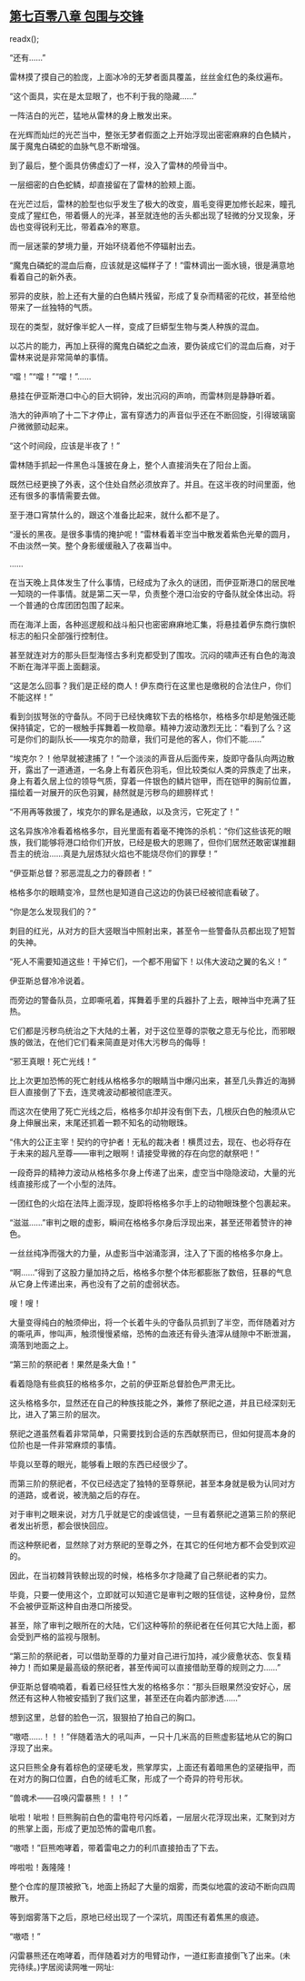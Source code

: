 ## [第七百零八章 包围与交锋](https://www.xxbiquge.com/11_11222/8992268.html)
readx();

  “还有……”

  雷林摸了摸自己的脸庞，上面冰冷的无梦者面具覆盖，丝丝金红色的条纹遍布。

  “这个面具，实在是太显眼了，也不利于我的隐藏……”

  一阵洁白的光芒，猛地从雷林的身上散发出来。

  在光辉而灿烂的光芒当中，整张无梦者假面之上开始浮现出密密麻麻的白色鳞片，属于魔鬼白磷蛇的血脉气息不断增强。

  到了最后，整个面具仿佛虚幻了一样，没入了雷林的颅骨当中。

  一层细密的白色蛇鳞，却直接留在了雷林的脸颊上面。

  在光芒过后，雷林的脸型也似乎发生了极大的改变，眉毛变得更加修长起来，瞳孔变成了猩红色，带着慑人的光泽，甚至就连他的舌头都出现了轻微的分叉现象，牙齿也变得锐利无比，带着森冷的寒意。

  而一层迷蒙的梦境力量，开始环绕着他不停辐射出去。

  “魔鬼白磷蛇的混血后裔，应该就是这幅样子了！”雷林调出一面水镜，很是满意地看着自己的新外表。

  邪异的皮肤，脸上还有大量的白色鳞片残留，形成了复杂而精密的花纹，甚至给他带来了一丝独特的气质。

  现在的类型，就好像半蛇人一样，变成了巨蟒型生物与类人种族的混血。

  以芯片的能力，再加上获得的魔鬼白磷蛇之血液，要伪装成它们的混血后裔，对于雷林来说是非常简单的事情。

  “噹！”“噹！”“噹！”……

  悬挂在伊亚斯港口中心的巨大铜钟，发出沉闷的声响，而雷林则是静静听着。

  浩大的钟声响了十二下才停止，富有穿透力的声音似乎还在不断回旋，引得玻璃窗户微微颤动起来。

  “这个时间段，应该是半夜了！”

  雷林随手抓起一件黑色斗篷披在身上，整个人直接消失在了阳台上面。

  既然已经更换了外表，这个住处自然必须放弃了。并且。在这半夜的时间里面，他还有很多的事情需要去做。

  至于港口宵禁什么的，跟这个准备比起来，就什么都不是了。

  “漫长的黑夜。是很多事情的掩护呢！”雷林看着半空当中散发着紫色光晕的圆月，不由淡然一笑。整个身影缓缓融入了夜幕当中。

  ……

  在当天晚上具体发生了什么事情，已经成为了永久的谜团，而伊亚斯港口的居民唯一知晓的一件事情。就是第二天一早，负责整个港口治安的守备队就全体出动。将一个普通的仓库团团包围了起来。

  而在海洋上面，各种巡逻舰和战斗船只也密密麻麻地汇集，将悬挂着伊东商行旗帜标志的船只全部强行控制住。

  甚至就连对方的那头巨型海怪古多利克都受到了围攻。沉闷的啸声还有白色的海浪不断在海洋平面上面翻滚。

  “这是怎么回事？我们是正经的商人！伊东商行在这里也是缴税的合法住户，你们不能这样！”

  看到剑拔弩张的守备队。不同于已经快瘫软下去的格格尔，格格多尔却是勉强还能保持镇定，它的一根触手挥舞着一枚勋章。精神力波动激烈无比：“看到了么？这可是你们的副队长——埃克尔的勋章，我们可是他的客人，你们不能……”

  “埃克尔？！他早就被逮捕了！”一个淡淡的声音从后面传来，旋即守备队向两边散开，露出了一道通道，一名身上有着灰色羽毛，但比较类似人类的异族走了出来，身上有着久居上位的领导气质，穿着一件银色的鳞片铠甲，而在铠甲的胸前位置，描绘着一对展开的灰色羽翼，赫然就是污秽鸟的翅膀样式！

  “不用再等救援了，埃克尔的罪名是通敌，以及贪污，它死定了！”

  这名异族冷冷看着格格多尔，目光里面有着毫不掩饰的杀机：“你们这些该死的眼族，我们能够将港口给你们开放，已经是极大的恩赐了，但你们居然还敢密谋推翻吾主的统治……真是九层炼狱火焰也不能烧尽你们的罪孽！”

  “伊亚斯总督？邪恶混乱之力的眷顾者！”

  格格多尔的眼睛变冷，显然也是知道自己这边的伪装已经被彻底看破了。

  “你是怎么发现我们的？”

  刺目的红光，从对方的巨大竖眼当中照射出来，甚至令一些警备队员都出现了短暂的失神。

  “死人不需要知道这些！干掉它们，一个都不用留下！以伟大波动之翼的名义！”

  伊亚斯总督冷冷说着。

  而旁边的警备队员，立即嘶吼着，挥舞着手里的兵器扑了上去，眼神当中充满了狂热。

  它们都是污秽鸟统治之下大陆的土著，对于这位至尊的崇敬之意无与伦比，而邪眼族的做法，在他们它们看来简直是对伟大污秽鸟的侮辱！

  “邪王真眼！死亡光线！”

  比上次更加恐怖的死亡射线从格格多尔的眼睛当中爆闪出来，甚至几头靠近的海狮巨人直接倒了下去，连灵魂波动都被彻底湮灭。

  而这次在使用了死亡光线之后，格格多尔却并没有倒下去，几根灰白色的触须从它身上伸展出来，末尾还抓着一颗不知名的动物眼珠。

  “伟大的公正主宰！契约的守护者！无私的裁决者！横贯过去，现在、也必将存在于未来的超凡至尊——审判之眼啊！请接受卑微的存在向您的献祭吧！”

  一段奇异的精神力波动从格格多尔身上传递了出来，虚空当中隐隐波动，大量的光线直接形成了一个小型的法阵。

  一团红色的火焰在法阵上面浮现，旋即将格格多尔手上的动物眼珠整个包裹起来。

  “滋滋……”审判之眼的虚影，瞬间在格格多尔身后浮现出来，甚至还带着赞许的神色。

  一丝丝纯净而强大的力量，从虚影当中汹涌澎湃，注入了下面的格格多尔身上。

  “啊……”得到了这股力量加持之后，格格多尔整个体形都膨胀了数倍，狂暴的气息从它身上传递出来，再也没有了之前的虚弱状态。

  嗖！嗖！

  大量变得纯白的触须伸出，将一个长着牛头的守备队员抓到了半空，而伴随着对方的嘶吼声，惨叫声，触须慢慢紧缩，恐怖的血液还有骨头渣滓从缝隙中不断泄漏，滴落到地面之上。

  “第三阶的祭祀者！果然是条大鱼！”

  看着隐隐有些疯狂的格格多尔，之前的伊亚斯总督脸色严肃无比。

  这头格格多尔，显然还在自己的种族技能之外，兼修了祭祀之道，并且已经深刻无比，进入了第三阶的层次。

  祭祀之道虽然看着非常简单，只需要找到合适的东西献祭而已，但如何提高本身的位阶也是一件非常麻烦的事情。

  毕竟以至尊的眼光，能够看上眼的东西已经很少了。

  而第三阶的祭祀者，不仅已经选定了独特的至尊祭祀，甚至本身就是极为认同对方的道路，或者说，被洗脑之后的存在。

  对于审判之眼来说，对方几乎就是它的虔诚信徒，一旦有着祭祀之道第三阶的祭祀者发出祈愿，都会很快回应。

  而这种祭祀者，显然除了对方祭祀的至尊之外，在其它的任何地方都不会受到欢迎的。

  因此，在当初棘背铁鲸出现的时候，格格多尔才隐藏了自己祭祀者的实力。

  毕竟，只要一使用这个，立即就可以知道它是审判之眼的狂信徒，这种身份，显然不会被伊亚斯这种自由港口所接受。

  甚至，除了审判之眼所在的大陆，它们这种等阶的祭祀者在任何其它大陆上面，都会受到严格的监视与限制。

  “第三阶的祭祀者，可以借助至尊的力量对自己进行加持，减少疲惫状态、恢复精神力！而如果是最高级的祭祀者，甚至传闻可以直接借助至尊的规则之力……”

  伊亚斯总督喃喃着，看着已经狂性大发的格格多尔：“那头巨眼果然没安好心，居然还有这种人物被安插到了我们这里，甚至还在向着内部渗透……”

  想到这里，总督的脸色一沉，狠狠拍了拍自己的胸口。

  “嗷唔……！！！”伴随着浩大的吼叫声，一只十几米高的巨熊虚影猛地从它的胸口浮现了出来。

  这只巨熊全身有着棕色的坚硬毛发，熊掌厚实，上面还有着暗黑色的坚硬指甲，而在对方的胸口位置，白色的绒毛汇聚，形成了一个奇异的符号形状。

  “兽魂术——召唤闪雷暴熊！！！”

  呲啦！呲啦！巨熊胸前白色的雷电符号闪烁着，一层层火花浮现出来，汇聚到对方的熊掌上面，形成了更加恐怖的雷电爪套。

  “嗷唔！”巨熊咆哮着，带着雷电之力的利爪直接拍击了下去。

  哗啦啦！轰隆隆！

  整个仓库的屋顶被掀飞，地面上扬起了大量的烟雾，而类似地震的波动不断向四周散开。

  等到烟雾落下之后，原地已经出现了一个深坑，周围还有着焦黑的痕迹。

  “嗷唔！”

  闪雷暴熊还在咆哮着，而伴随着对方的甩臂动作，一道红影直接倒飞了出来。(未完待续。)字居阅读网唯一网址:
